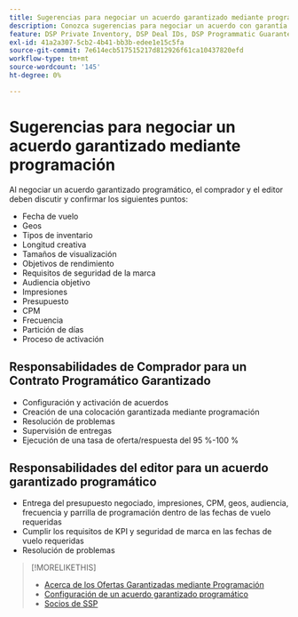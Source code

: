 ```yaml
---
title: Sugerencias para negociar un acuerdo garantizado mediante programación
description: Conozca sugerencias para negociar un acuerdo con garantía programática (PG) y listas de las responsabilidades del comprador y del editor.
feature: DSP Private Inventory, DSP Deal IDs, DSP Programmatic Guaranteed Deals
exl-id: 41a2a307-5cb2-4b41-bb3b-edee1e15c5fa
source-git-commit: 7e614ecb517515217d812926f61ca10437820efd
workflow-type: tm+mt
source-wordcount: '145'
ht-degree: 0%

---
```


# Sugerencias para negociar un acuerdo garantizado mediante programación

Al negociar un acuerdo garantizado programático, el comprador y el editor deben discutir y confirmar los siguientes puntos:

* Fecha de vuelo
* Geos
* Tipos de inventario
* Longitud creativa
* Tamaños de visualización
* Objetivos de rendimiento
* Requisitos de seguridad de la marca
* Audiencia objetivo
* Impresiones
* Presupuesto
* CPM
* Frecuencia
* Partición de días
* Proceso de activación

## Responsabilidades de Comprador para un Contrato Programático Garantizado

* Configuración y activación de acuerdos
* Creación de una colocación garantizada mediante programación
* Resolución de problemas
* Supervisión de entregas
* Ejecución de una tasa de oferta/respuesta del 95 %-100 %

## Responsabilidades del editor para un acuerdo garantizado programático

* Entrega del presupuesto negociado, impresiones, CPM, geos, audiencia, frecuencia y parrilla de programación dentro de las fechas de vuelo requeridas
* Cumplir los requisitos de KPI y seguridad de marca en las fechas de vuelo requeridas
* Resolución de problemas

>[!MORELIKETHIS]
>
>* [Acerca de los Ofertas Garantizadas mediante Programación](programmatic-guaranteed-about.md)
>* [Configuración de un acuerdo garantizado programático](programmatic-guaranteed-set-up.md)
>* [Socios de SSP](ssp-partners.md)

